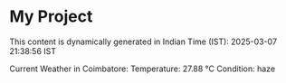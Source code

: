 # My Project

This content is dynamically generated in Indian Time (IST): 2025-03-07 21:38:56 IST


Current Weather in Coimbatore:
Temperature: 27.88 °C
Condition: haze

